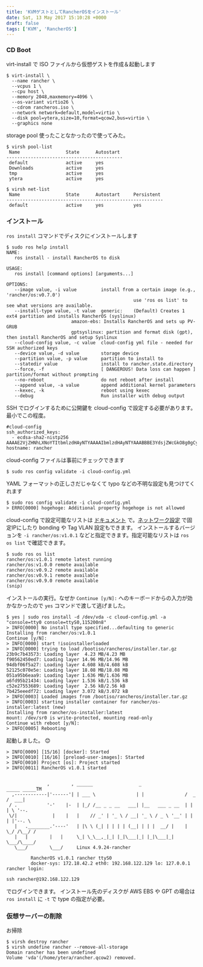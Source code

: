 ```yaml
---
title: 'KVMゲストとしてRancherOSをインストール'
date: Sat, 13 May 2017 15:10:28 +0000
draft: false
tags: ['KVM', 'RancherOS']
---
```


### CD Boot

virt-install で ISO ファイルから仮想ゲストを作成＆起動します

```
$ virt-install \
  --name rancher \
  --vcpus 1 \
  --cpu host \
  --memory 2048,maxmemory=4096 \
  --os-variant virtio26 \
  --cdrom rancheros.iso \
  --network network=default,model=virtio \
  --disk pool=ytera,size=10,format=qcow2,bus=virtio \
  --graphics none
```

storage pool 使ったことなかったので使ってみた。

```
$ virsh pool-list
 Name                 State      Autostart 
-------------------------------------------
 default              active     yes       
 Downloads            active     yes       
 tmp                  active     yes       
 ytera                active     yes
```

```
$ virsh net-list
 Name                 State      Autostart     Persistent
----------------------------------------------------------
 default              active     yes           yes
```

### インストール

`ros install` コマンドでディスクにインストールします

```
$ sudo ros help install
NAME:
   ros install - install RancherOS to disk

USAGE:
   ros install [command options] [arguments...]

OPTIONS:
   --image value, -i value         install from a certain image (e.g., 'rancher/os:v0.7.0')
                                               use 'ros os list' to see what versions are available.
   --install-type value, -t value  generic:    (Default) Creates 1 ext4 partition and installs RancherOS (syslinux)
                        amazon-ebs: Installs RancherOS and sets up PV-GRUB
                        gptsyslinux: partition and format disk (gpt), then install RancherOS and setup Syslinux
   --cloud-config value, -c value  cloud-config yml file - needed for SSH authorized keys
   --device value, -d value        storage device
   --partition value, -p value     partition to install to
   --statedir value                install to rancher.state.directory
   --force, -f                     [ DANGEROUS! Data loss can happen ] partition/format without prompting
   --no-reboot                     do not reboot after install
   --append value, -a value        append additional kernel parameters
   --kexec, -k                     reboot using kexec
   --debug                         Run installer with debug output
```

SSH でログインするために公開鍵を cloud-config で設定する必要があります。最小でこの程度。

```
#cloud-config
ssh_authorized_keys:
  - ecdsa-sha2-nistp256 AAAAE2VjZHNhLXNoYTItbmlzdHAyNTYAAAAIbmlzdHAyNTYAAABBBE3YdsjZWcGkO8g0gCypD1ampRaZunb8VHJD0zzqjc8NxW+H192uOxwXSBJZQWAVY3yH5VIjKhnTdp83/swhajc=
hostname: rancher
```

cloud-config ファイルは事前にチェックできます

```
$ sudo ros config validate -i cloud-config.yml
```

YAML フォーマットの正しさだじゃなくて typo などの不明な設定も見つけてくれます

```
$ sudo ros config validate -i cloud-config.yml 
> ERRO[0000] hogehoge: Additional property hogehoge is not allowed
```

cloud-config で設定可能なリストは [ドキュメント](http://docs.rancher.com/os/configuration/#cloud-config) で。[ネットワーク設定](http://docs.rancher.com/os/networking/interfaces/) で固定IPにしたり bonding や Tag VLAN 設定もできます。 インストールするバージョンを `-i rancher/os:v1.0.1` などと指定できます。指定可能なリストは `ros os list` で確認できます。

```
$ sudo ros os list
rancher/os:v1.0.1 remote latest running
rancher/os:v1.0.0 remote available 
rancher/os:v0.9.2 remote available 
rancher/os:v0.9.1 remote available 
rancher/os:v0.9.0 remote available 
(snip)
```

インストールの実行。なぜか `Continue [y/N]:` へのキーボードからの入力が効かなかったので `yes` コマンドで渡して逃げました。

```
$ yes | sudo ros install -d /dev/vda -c cloud-config.yml -a "console=tty0 console=ttyS0,115200n8"
> INFO[0000] No install type specified...defaulting to generic 
Installing from rancher/os:v1.0.1
Continue [y/N]: 
> INFO[0000] start !isoinstallerloaded                    
> INFO[0000] trying to load /bootiso/rancheros/installer.tar.gz 
23b9c7b43573: Loading layer  4.23 MB/4.23 MB
f90562450ed7: Loading layer 14.96 MB/14.96 MB
94dbf06f5a27: Loading layer 4.608 kB/4.608 kB
52125c070e5e: Loading layer 18.08 MB/18.08 MB
051a95b6eaa9: Loading layer 1.636 MB/1.636 MB
a6fd95b21434: Loading layer 1.536 kB/1.536 kB
c52e27553689: Loading layer  2.56 kB/2.56 kB
7b425eeedf72: Loading layer 3.072 kB/3.072 kB
> INFO[0003] Loaded images from /bootiso/rancheros/installer.tar.gz 
> INFO[0003] starting installer container for rancher/os-installer:latest (new) 
Installing from rancher/os-installer:latest
mount: /dev/sr0 is write-protected, mounting read-only
Continue with reboot [y/N]: 
> INFO[0005] Rebooting
```

起動しました。 😊

```
> INFO[0009] [15/16] [docker]: Started                    
> INFO[0010] [16/16] [preload-user-images]: Started       
> INFO[0010] Project [os]: Project started                
> INFO[0011] RancherOS v1.0.1 started                     


               ,        , ______                 _                 _____ _____TM
  ,------------|'------'| | ___ \               | |               /  _  /  ___|
 / .           '-'    |-  | |_/ /__ _ _ __   ___| |__   ___ _ __  | | | \ '--.
 \/|             |    |   |    // _' | '_ \ / __| '_ \ / _ \ '__' | | | |'--. \
   |   .________.'----'   | |\ \ (_| | | | | (__| | | |  __/ |    | \_/ /\__/ /
   |   |        |   |     \_| \_\__,_|_| |_|\___|_| |_|\___|_|     \___/\____/
   \___/        \___/     Linux 4.9.24-rancher

         RancherOS v1.0.1 rancher ttyS0
         docker-sys: 172.18.42.2 eth0: 192.168.122.129 lo: 127.0.0.1
rancher login:
```

```
ssh rancher@192.168.122.129
```

でログインできます。 インストール先のディスクが AWS EBS や GPT の場合は `ros install` に `-t` で type の指定が必要。

### 仮想サーバーの削除

お掃除

```
$ virsh destroy rancher
$ virsh undefine rancher --remove-all-storage
Domain rancher has been undefined
Volume 'vda'(/home/ytera/rancher.qcow2) removed.
```
